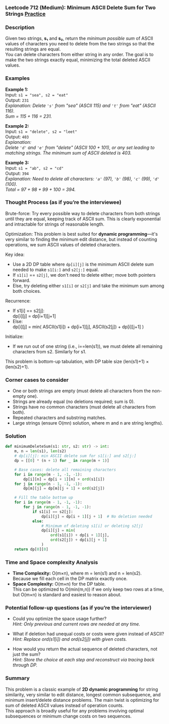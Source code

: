 ### Leetcode 712 (Medium): Minimum ASCII Delete Sum for Two Strings [Practice](https://leetcode.com/problems/minimum-ascii-delete-sum-for-two-strings)

### Description  
Given two strings, **s₁** and **s₂**, return the *minimum possible sum* of ASCII values of characters you need to delete from the two strings so that the resulting strings are equal.  
You can delete characters from either string in any order. The goal is to make the two strings exactly equal, minimizing the total deleted ASCII values.

### Examples  

**Example 1:**  
Input: `s1 = "sea", s2 = "eat"`  
Output: `231`  
*Explanation: Delete `'s'` from "sea" (ASCII 115) and `'t'` from "eat" (ASCII 116).  
Sum = 115 + 116 = 231.*

**Example 2:**  
Input: `s1 = "delete", s2 = "leet"`  
Output: `403`  
*Explanation:  
Delete `'d'` and `'e'` from "delete" (ASCII 100 + 101), or any set leading to matching strings. The minimum sum of ASCII deleted is 403.*

**Example 3:**  
Input: `s1 = "ab", s2 = "cd"`  
Output: `394`  
*Explanation: Need to delete all characters: `'a'` (97), `'b'` (98), `'c'` (99), `'d'` (100).  
Total = 97 + 98 + 99 + 100 = 394.*


### Thought Process (as if you’re the interviewee)  
Brute-force: Try every possible way to delete characters from both strings until they are equal, keeping track of ASCII sum. This is clearly exponential and intractable for strings of reasonable length.

Optimization: This problem is best suited for **dynamic programming**—it's very similar to finding the minimum edit distance, but instead of counting operations, we sum ASCII values of deleted characters.

Key idea:  
- Use a 2D DP table where `dp[i][j]` is the minimum ASCII delete sum needed to make `s1[i:]` and `s2[j:]` equal.
- If `s1[i]` == `s2[j]`, we don't need to delete either; move both pointers forward.
- Else, try deleting either `s1[i]` or `s2[j]` and take the minimum sum among both choices.

Recurrence:
- If s1[i] == s2[j]:  
   dp[i][j] = dp[i+1][j+1]
- Else:  
   dp[i][j] = min( ASCII(s1[i]) + dp[i+1][j], ASCII(s2[j]) + dp[i][j+1] )

Initialize:
- If we run out of one string (i.e., i==len(s1)), we must delete all remaining characters from s2. Similarly for s1.

This problem is bottom-up tabulation, with DP table size (len(s1)+1) × (len(s2)+1).

### Corner cases to consider  
- One or both strings are empty (must delete all characters from the non-empty one).
- Strings are already equal (no deletions required; sum is 0).
- Strings have no common characters (must delete all characters from both).
- Repeated characters and substring matches.
- Large strings (ensure O(mn) solution, where m and n are string lengths).

### Solution

```python
def minimumDeleteSum(s1: str, s2: str) -> int:
    m, n = len(s1), len(s2)
    # dp[i][j]: min ASCII delete sum for s1[i:] and s2[j:]
    dp = [[0] * (n + 1) for _ in range(m + 1)]

    # Base cases: delete all remaining characters
    for i in range(m - 1, -1, -1):
        dp[i][n] = dp[i + 1][n] + ord(s1[i])
    for j in range(n - 1, -1, -1):
        dp[m][j] = dp[m][j + 1] + ord(s2[j])

    # Fill the table bottom up
    for i in range(m - 1, -1, -1):
        for j in range(n - 1, -1, -1):
            if s1[i] == s2[j]:
                dp[i][j] = dp[i + 1][j + 1]  # No deletion needed
            else:
                # Minimum of deleting s1[i] or deleting s2[j]
                dp[i][j] = min(
                    ord(s1[i]) + dp[i + 1][j],
                    ord(s2[j]) + dp[i][j + 1]
                )
    return dp[0][0]
```

### Time and Space complexity Analysis  

- **Time Complexity:** O(m×n), where m = len(s1) and n = len(s2).  
  Because we fill each cell in the DP matrix exactly once.
- **Space Complexity:** O(m×n) for the DP table.  
  This can be optimized to O(min(m,n)) if we only keep two rows at a time, but O(m×n) is standard and easiest to reason about.

### Potential follow-up questions (as if you’re the interviewer)  

- Could you optimize the space usage further?  
  *Hint: Only previous and current rows are needed at any time.*

- What if deletion had unequal costs or costs were given instead of ASCII?  
  *Hint: Replace ord(s1[i]) and ord(s2[j]) with given costs.*

- How would you return the actual sequence of deleted characters, not just the sum?  
  *Hint: Store the choice at each step and reconstruct via tracing back through DP.*

### Summary
This problem is a classic example of **2D dynamic programming** for string similarity, very similar to edit distance, longest common subsequence, and minimum insert/delete distance problems. The main twist is optimizing for sum of deleted ASCII values instead of operation counts.  
This approach is broadly useful for any problems involving optimal subsequences or minimum change costs on two sequences.